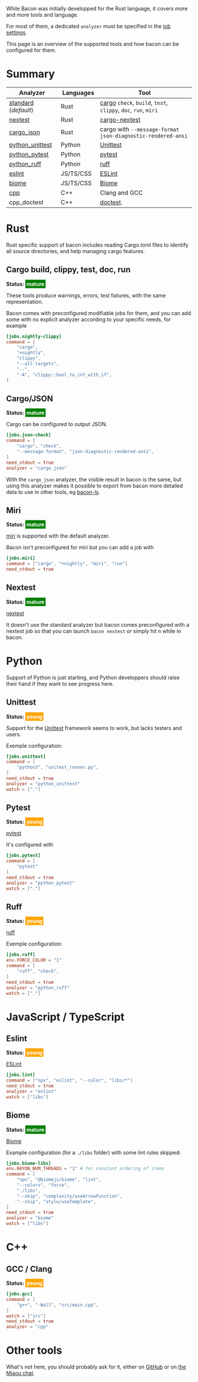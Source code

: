 While Bacon was initially developped for the Rust language, it covers more and more tools and language.

For most of them, a dedicated `analyzer` must be specified in the [job settings](../config#jobs).

This page is an overview of the supported tools and how bacon can be configured for them.

# Summary

Analyzer | Languages | Tool
-|-|-
[standard](#rust) (*default*) | Rust | [cargo](https://doc.rust-lang.org/cargo/) `check`, `build`, `test`, `clippy`, `doc`, `run`, `miri`
[nextest](#nextest)| Rust |  [cargo-nextest](https://nexte.st/)
[cargo_json](#cargojson)| Rust |  cargo with `--message-format json-diagnostic-rendered-ansi`
[python_unittest](#unittest) | Python |  [Unittest](https://docs.python.org/3/library/unittest.html)
[python_pytest](#pytest)| Python |  [pytest](https://docs.pytest.org/)
[python_ruff](#ruff)| Python |  [ruff](https://docs.astral.sh/ruff/)
[eslint](#eslint)| JS/TS/CSS |  [ESLint](https://eslint.org/)
[biome](#biome)| JS/TS/CSS |  [Biome](https://biomejs.dev/)
[cpp](#gcc-clang)| C++ |  Clang and GCC
cpp_doctest| C++ |  [doctest](https://github.com/doctest/doctest).

# Rust

Rust specific support of bacon includes reading Cargo.toml files to identify all source directories, and help managing cargo features.

## Cargo build, clippy, test, doc, run

**Status: <span style="background-color:green;color:white;padding:3px">mature</span>**

These tools produce warnings, errors, test failures, with the same representation.

Bacon comes with preconfigured modifiable jobs for them, and you can add some with no explicit analyzer according to your specific needs, for example

```TOML
[jobs.nightly-clippy]
command = [
	"cargo",
	"+nightly",
	"clippy",
	"--all-targets",
	"--",
	"-A", "clippy::bool_to_int_with_if",
]
```

## Cargo/JSON

**Status: <span style="background-color:green;color:white;padding:3px">mature</span>**

Cargo can be configured to output JSON.

```TOML
[jobs.json-check]
command = [
	"cargo", "check",
	"--message-format", "json-diagnostic-rendered-ansi",
]
need_stdout = true
analyzer = "cargo_json"
```

With the `cargo_json` analyzer, the visible result in bacon is the same, but using this analyzer makes it possible to export from bacon more detailed data to use in other tools, eg [bacon-ls](https://github.com/crisidev/bacon-ls).

## Miri

**Status: <span style="background-color:green;color:white;padding:3px">mature</span>**

[miri](https://github.com/rust-lang/miri) is supported with the default analyzer.

Bacon isn't preconfigured for miri but you can add a job with

```TOML
[jobs.miri]
command = ["cargo", "+nightly", "miri", "run"]
need_stdout = true
```

## Nextest

**Status: <span style="background-color:green;color:white;padding:3px">mature</span>**

[nextest](https://nexte.st/)

It doesn't use the standard analyzer but bacon comes preconfigured with a nextest job so that you can launch `bacon nextest` or simply hit <kbd>n</kbd> while in bacon.


# Python

Support of Python is just starting, and Python developpers should raise their hand if they want to see progress here.

## Unittest

**Status: <span style="background-color:orange;color:white;padding:3px">young</span>**

Support for the [Unittest](https://docs.python.org/3/library/unittest.html) framework seems to work, but lacks testers and users.

Exemple configuration:

```TOML
[jobs.unittest]
command = [
    "python3", "unitest_runner.py",
]
need_stdout = true
analyzer = "python_unittest"
watch = ["."]
```

## Pytest

**Status: <span style="background-color:orange;color:white;padding:3px">young</span>**

[pytest](https://docs.pytest.org/en/stable/)

It's configured with

```TOML
[jobs.pytest]
command = [
    "pytest"
]
need_stdout = true
analyzer = "python_pytest"
watch = ["."]
```

## Ruff

**Status: <span style="background-color:orange;color:white;padding:3px">young</span>**

[ruff](https://docs.astral.sh/ruff/)

Exemple configuration:

```TOML
[jobs.ruff]
env.FORCE_COLOR = "1"
command = [
    "ruff", "check",
]
need_stdout = true
analyzer = "python_ruff"
watch = ["."]
```

# JavaScript / TypeScript

## Eslint

**Status: <span style="background-color:orange;color:white;padding:3px">young</span>**

[ESLint](https://eslint.org/)

```TOML
[jobs.lint]
command = ["npx", "eslint", "--color", "libs/*"]
need_stdout = true
analyzer = "eslint"
watch = ["libs"]
```

## Biome

**Status: <span style="background-color:green;color:white;padding:3px">mature</span>**

[Biome](https://biomejs.dev/)

Example configuration (for a `./libs` folder) with some lint rules skipped:

```TOML
[jobs.biome-libs]
env.RAYON_NUM_THREADS = "1" # for constant ordering of items
command = [
    "npx", "@biomejs/biome", "lint",
    "--colors", "force",
    "./libs",
    "--skip", "complexity/useArrowFunction",
    "--skip", "style/useTemplate",
]
need_stdout = true
analyzer = "biome"
watch = ["libs"]
```

# C++

## GCC / Clang

**Status: <span style="background-color:orange;color:white;padding:3px">young</span>**

```TOML
[jobs.gcc]
command = [
    "g++", "-Wall", "src/main.cpp",
]
watch = ["src"]
need_stdout = true
analyzer = "cpp"
```

##

# Other tools

What's not here, you should probably ask for it, either on [GitHub](https://github.com/Canop/bacon) or on [the Miaou chat](https://miaou.dystroy.org/4683).

